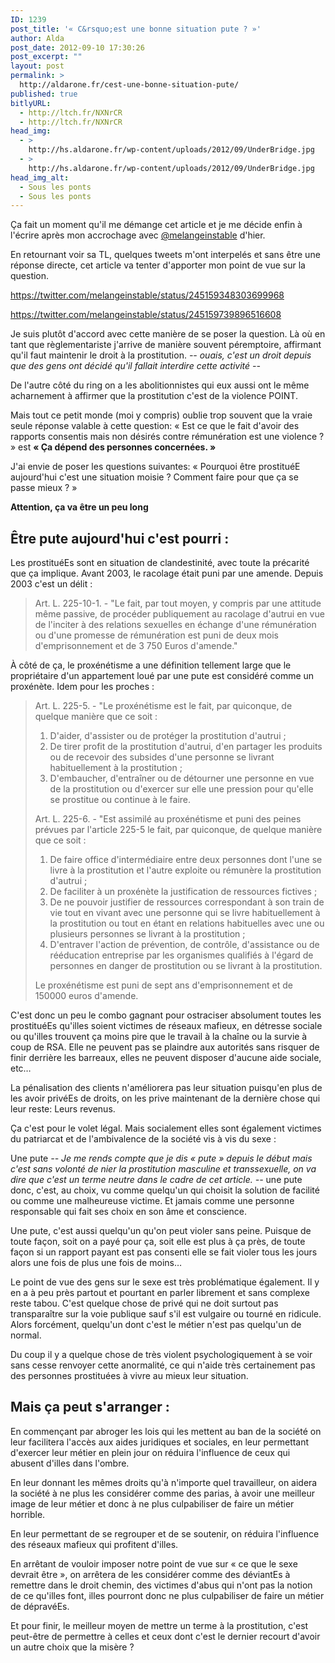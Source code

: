 ```yaml
---
ID: 1239
post_title: '« C&rsquo;est une bonne situation pute ? »'
author: Alda
post_date: 2012-09-10 17:30:26
post_excerpt: ""
layout: post
permalink: >
  http://aldarone.fr/cest-une-bonne-situation-pute/
published: true
bitlyURL:
  - http://ltch.fr/NXNrCR
  - http://ltch.fr/NXNrCR
head_img:
  - >
    http://hs.aldarone.fr/wp-content/uploads/2012/09/UnderBridge.jpg
  - >
    http://hs.aldarone.fr/wp-content/uploads/2012/09/UnderBridge.jpg
head_img_alt:
  - Sous les ponts
  - Sous les ponts
---
```

Ça fait un moment qu'il me démange cet article et je me décide enfin à l'écrire après mon accrochage avec <a href="https://twitter.com/melangeinstable">@melangeinstable</a> d'hier.

En retournant voir sa TL, quelques tweets m'ont interpelés et sans être une réponse directe, cet article va tenter d'apporter mon point de vue sur la question.

https://twitter.com/melangeinstable/status/245159348303699968

https://twitter.com/melangeinstable/status/245159739896516608

Je suis plutôt d'accord avec cette manière de se poser la question. Là où en tant que règlementariste j'arrive de manière souvent péremptoire, affirmant qu'il faut maintenir le droit à la prostitution. <em>-- ouais, c'est un droit depuis que des gens ont décidé qu'il fallait interdire cette activité --</em>

De l'autre côté du ring on a les abolitionnistes qui eux aussi ont le même acharnement à affirmer que la prostitution c'est de la violence POINT.

Mais tout ce petit monde (moi y compris) oublie trop souvent que la vraie seule réponse valable à cette question: « Est ce que le fait d'avoir des rapports consentis mais non désirés contre rémunération est une violence ? » est <strong>« Ça dépend des personnes concernées. »</strong>

J'ai envie de poser les questions suivantes: « Pourquoi être prostituéE aujourd'hui c'est une situation moisie ? Comment faire pour que ça se passe mieux ? »

<strong>Attention, ça va être un peu long</strong>

<h2>Être pute aujourd'hui c'est pourri :</h2>

Les prostituéEs sont en situation de clandestinité, avec toute la précarité que ça implique. Avant 2003, le racolage était puni par une amende. Depuis 2003 c'est un délit :

<blockquote>
  Art. L. 225-10-1. - "Le fait, par tout moyen, y compris par une attitude même passive, de procéder publiquement au racolage d'autrui en vue de l'inciter à des relations sexuelles en échange d'une rémunération ou d'une promesse de rémunération est puni de deux mois d'emprisonnement et de 3 750 Euros d'amende."
</blockquote>

À côté de ça, le proxénétisme a une définition tellement large que le propriétaire d'un appartement loué par une pute est considéré comme un proxénète. Idem pour les proches :

<blockquote>
  Art. L. 225-5. - "Le proxénétisme est le fait, par quiconque, de quelque manière que ce soit :

  <ol>
  <li>D'aider, d'assister ou de protéger la prostitution d'autrui ; </li>
  <li>De tirer profit de la prostitution d'autrui, d'en partager les produits ou de recevoir des subsides d'une personne se livrant habituellement à la prostitution ; </li>
  <li>D'embaucher, d'entraîner ou de détourner une personne en vue de la prostitution ou d'exercer sur elle une pression pour qu'elle se prostitue ou continue à le faire. </li>
  </ol>

  Art. L. 225-6. - "Est assimilé au proxénétisme et puni des peines prévues par l'article 225-5 le fait, par quiconque, de quelque manière que ce soit :

  <ol>
  <li>De faire office d'intermédiaire entre deux personnes dont l'une se livre à la prostitution et l'autre exploite ou rémunère la prostitution d'autrui ;</li>
  <li>De faciliter à un proxénète la justification de ressources fictives ;</li>
  <li>De ne pouvoir justifier de ressources correspondant à son train de vie tout en vivant avec une personne qui se livre habituellement à la prostitution ou tout en étant en relations habituelles avec une ou plusieurs personnes se livrant à la prostitution ;</li>
  <li>D'entraver l'action de prévention, de contrôle, d'assistance ou de rééducation entreprise par les organismes qualifiés à l'égard de personnes en danger de prostitution ou se livrant à la prostitution. </li>
  </ol>

Le proxénétisme est puni de sept ans d'emprisonnement et de 150000 euros d'amende.
</blockquote>

C'est donc un peu le combo gagnant pour ostraciser absolument toutes les prostituéEs qu'illes soient victimes de réseaux mafieux, en détresse sociale ou qu'illes trouvent ça moins pire que le travail à la chaîne ou la survie à coup de RSA. Elle ne peuvent pas se plaindre aux autorités sans risquer de finir derrière les barreaux, elles ne peuvent disposer d'aucune aide sociale, etc…

La pénalisation des clients n'améliorera pas leur situation puisqu'en plus de les avoir privéEs de droits, on les prive maintenant de la dernière chose qui leur reste: Leurs revenus.

Ça c'est pour le volet légal. Mais socialement elles sont également victimes du patriarcat et de l'ambivalence de la société vis à vis du sexe :

Une pute <em>-- Je me rends compte que je dis « pute » depuis le début mais c'est sans volonté de nier la prostitution masculine et transsexuelle, on va dire que c'est un terme neutre dans le cadre de cet article. --</em> une pute donc, c'est, au choix, vu comme quelqu'un qui choisit la solution de facilité ou comme une malheureuse victime. Et jamais comme une personne responsable qui fait ses choix en son âme et conscience.

Une pute, c'est aussi quelqu'un qu'on peut violer sans peine. Puisque de toute façon, soit on a payé pour ça, soit elle est plus à ça près, de toute façon si un rapport payant est pas consenti elle se fait violer tous les jours alors une fois de plus une fois de moins…

Le point de vue des gens sur le sexe est très problématique également. Il y en a à peu près partout et pourtant en parler librement et sans complexe reste tabou. C'est quelque chose de privé qui ne doit surtout pas transparaître sur la voie publique sauf s'il est vulgaire ou tourné en ridicule. Alors forcément, quelqu'un dont c'est le métier n'est pas quelqu'un de normal.

Du coup il y a quelque chose de très violent psychologiquement à se voir sans cesse renvoyer cette anormalité, ce qui n'aide très certainement pas des personnes prostituées à vivre au mieux leur situation.

<h2>Mais ça peut s'arranger :</h2>

En commençant par abroger les lois qui les mettent au ban de la société on leur facilitera l'accès aux aides juridiques et sociales, en leur permettant d'exercer leur métier en plein jour on réduira l'influence de ceux qui abusent d'illes dans l'ombre.

En leur donnant les mêmes droits qu'à n'importe quel travailleur, on aidera la société à ne plus les considérer comme des parias, à avoir une meilleur image de leur métier et donc à ne plus culpabiliser de faire un métier horrible.

En leur permettant de se regrouper et de se soutenir, on réduira l'influence des réseaux mafieux qui profitent d'illes.

En arrêtant de vouloir imposer notre point de vue sur « ce que le sexe devrait être », on arrêtera de les considérer comme des déviantEs à remettre dans le droit chemin, des victimes d'abus qui n'ont pas la notion de ce qu'illes font, illes pourront donc ne plus culpabiliser de faire un métier de dépravéEs.

Et pour finir, le meilleur moyen de mettre un terme à la prostitution, c'est peut-être de permettre à celles et ceux dont c'est le dernier recourt d'avoir un autre choix que la misère ?